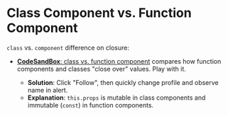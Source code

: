 # Class Component vs. Function Component

`class` vs. `component` difference on closure: 

- [**CodeSandBox**: class vs. function component](https://codesandbox.io/s/class-function-comparison-v2xv4?file=/src/index.tsx) compares how function components and classes "close over" values. Play with it.

    - **Solution**: Click "Follow", then quickly change profile and observe name in alert.
    - **Explanation**: `this.props` is mutable in class components and immutable (`const`) in function components.